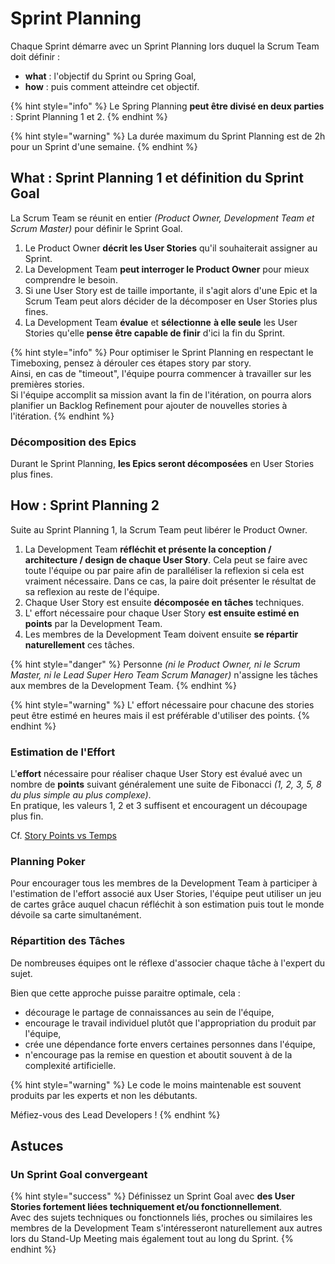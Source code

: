 # Sprint Planning

Chaque Sprint démarre avec un Sprint Planning lors duquel la Scrum Team doit définir :

* **what** : l'objectif du Sprint ou Spring Goal,
* **how** : puis comment atteindre cet objectif.

{% hint style="info" %}
Le Spring Planning **peut être divisé en deux parties** : Sprint Planning 1 et 2.
{% endhint %}

{% hint style="warning" %}
La durée maximum du Sprint Planning est de 2h pour un Sprint d'une semaine.
{% endhint %}

## What : Sprint Planning 1 et définition du Sprint Goal

La Scrum Team se réunit en entier _\(Product Owner, Development Team et Scrum Master\)_ pour définir le Sprint Goal.

1. Le Product Owner **décrit les User Stories** qu'il souhaiterait assigner au Sprint.
2. La Development Team **peut interroger le Product Owner** pour mieux comprendre le besoin.
3. Si une User Story est de taille importante, il s'agit alors d'une Epic et la Scrum Team peut alors décider de la décomposer en User Stories plus fines.
4. La Development Team **évalue** et **sélectionne** **à elle seule** les User Stories qu'elle **pense être capable de finir** d'ici la fin du Sprint.

{% hint style="info" %}
Pour optimiser le Sprint Planning en respectant le Timeboxing, pensez à dérouler ces étapes story par story.  
Ainsi, en cas de "timeout", l'équipe pourra commencer à travailler sur les premières stories.  
Si l'équipe accomplit sa mission avant la fin de l'itération, on pourra alors planifier un Backlog Refinement pour ajouter de nouvelles stories à l'itération.
{% endhint %}

### Décomposition des Epics

Durant le Sprint Planning, **les Epics seront décomposées** en User Stories plus fines.

## How : Sprint Planning 2

Suite au Sprint Planning 1, la Scrum Team peut libérer le Product Owner.

1. La Development Team **réfléchit et présente la conception / architecture / design de chaque User Story**. Cela peut se faire avec toute l'équipe ou par paire afin de paralléliser la reflexion si cela est vraiment nécessaire. Dans ce cas, la paire doit présenter le résultat de sa reflexion au reste de l'équipe.
2. Chaque User Story est ensuite **décomposée en tâches** techniques.
3. L' effort nécessaire pour chaque User Story **est ensuite estimé en points** par la Development Team.
4. Les membres de la Development Team doivent ensuite **se répartir naturellement** ces tâches.

{% hint style="danger" %}
Personne _\(ni le Product Owner, ni le Scrum Master, ni le Lead Super Hero Team Scrum Manager\)_ n'assigne les tâches aux membres de la Development Team.
{% endhint %}

{% hint style="warning" %}
L' effort nécessaire pour chacune des stories peut être estimé en heures mais il est préférable d'utiliser des points.
{% endhint %}

### Estimation de l'Effort

L'**effort** nécessaire pour réaliser chaque User Story est évalué avec un nombre de **points** suivant généralement une suite de Fibonacci _\(1, 2, 3, 5, 8 du plus simple au plus complexe\)_.  
En pratique, les valeurs 1, 2 et 3 suffisent et encouragent un découpage plus fin.

Cf. [Story Points vs Temps](../mesures-et-outils/story-points-vs-temps.md)

### Planning Poker

Pour encourager tous les membres de la Development Team à participer à l'estimation de l'effort associé aux User Stories, l'équipe peut utiliser un jeu de cartes grâce auquel chacun réfléchit à son estimation puis tout le monde dévoile sa carte simultanément.

### Répartition des Tâches

De nombreuses équipes ont le réflexe d'associer chaque tâche à l'expert du sujet.

Bien que cette approche puisse paraitre optimale, cela :

* décourage le partage de connaissances au sein de l'équipe,
* encourage le travail individuel plutôt que l'appropriation du produit par l'équipe,
* crée une dépendance forte envers certaines personnes dans l'équipe,
* n'encourage pas la remise en question et aboutit souvent à de la complexité artificielle.

{% hint style="warning" %}
Le code le moins maintenable est souvent produits par les experts et non les débutants.

Méfiez-vous des Lead Developers !
{% endhint %}

## Astuces

### Un Sprint Goal convergeant

{% hint style="success" %}
Définissez un Sprint Goal avec **des User Stories fortement liées techniquement et/ou fonctionnellement**.  
Avec des sujets techniques ou fonctionnels liés, proches ou similaires les membres de la Development Team s'intéresseront naturellement aux autres lors du Stand-Up Meeting mais également tout au long du Sprint.
{% endhint %}

